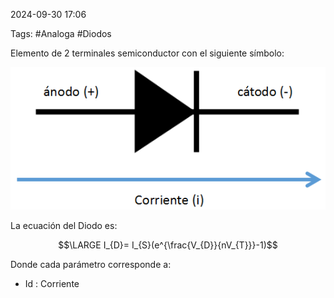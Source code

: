 2024-09-30 17:06

Tags: #Analoga #Diodos

Elemento de 2 terminales semiconductor con el siguiente símbolo:

![Esquema Del Diodo|300](Imagenes/EsquemaDiodo.png)

La ecuación del Diodo es:

$$\LARGE I_{D}= I_{S}(e^{\frac{V_{D}}{nV_{T}}}-1)$$


Donde cada parámetro corresponde a:
* Id : Corriente 
